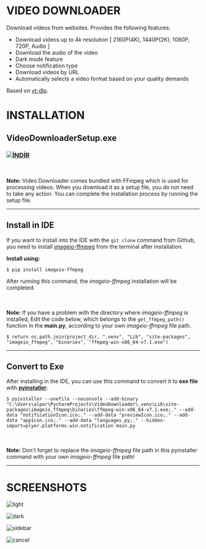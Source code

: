 # VIDEO DOWNLOADER
Download videos from websites. Provides the following features:
+ Download videos up to 4k resolution [ 2160P(4K), 1440P(2K), 1080P, 720P, Audio ]
+ Download the audio of the video
+ Dark mode feature
+ Choose notification type
+ Download videos by URL
+ Automatically selects a video format based on your quality demands
  
Based on [yt-dlp](https://github.com/yt-dlp/yt-dlp).



# INSTALLATION
## VideoDownloaderSetup.exe
### [![İNDİR](https://github.com/user-attachments/assets/8d8adf06-7013-4017-8434-51984f624e3b)](https://github.com/AlperSrgn/X-Youtube-Video-Downloader/releases/tag/v1.0.0) 
<br>

**Note:** Video Downloader comes bundled with FFmpeg which is used for processing videos. When you download it as a setup file, you do not need to take any action. 
You can complete the installation process by running the setup file.  

---
## Install in IDE
If you want to install into the IDE with the `git clone` command from Github, you need to install [imageio-ffmpeg](https://github.com/imageio/imageio-ffmpeg) from the terminal after installation.  

**Install using:**  

`$ pip install imageio-ffmpeg`  

After running this command, the *imageio-ffmpeg* installation will be completed.  
<br><br>

**Note:** If you have a problem with the directory where *imageio-ffmpeg* is installed, Edit the code below, which belongs to the `get_ffmpeg_path()` function in the **main.py**, according to your own *imageio-ffmpeg* file path.

`$ return os.path.join(project_dir, ".venv", "Lib", "site-packages", "imageio_ffmpeg", "binaries", "ffmpeg-win-x86_64-v7.1.exe")`  


---
## Convert to Exe
After installing in the IDE, you can use this command to convert it to **exe file** with [**pyinstaller**](https://github.com/pyinstaller/pyinstaller):  

`$ pyinstaller --onefile --noconsole --add-binary "C:\Users\alper\PycharmProjects\VideoDownloader\.venv\Lib\site-packages\imageio_ffmpeg\binaries\ffmpeg-win-x86_64-v7.1.exe;." --add-data "notificationIcon.ico;." --add-data "previewIcon.ico;." --add-data "appIcon.ico;." --add-data "languages.py;." --hidden-import=plyer.platforms.win.notification main.py`


<br><br>
**Note:** Don't forget to replace the *imageio-ffmpeg* file path in this pyinstaller command with your own *imageio-ffmpeg* file path!


---


# SCREENSHOTS

![light](https://github.com/user-attachments/assets/5cb8211b-ba49-456e-aa0f-8f99e4d9db72)

![dark](https://github.com/user-attachments/assets/a23b70d5-48b5-4d22-8923-c187d0ea0a6f)

![sidebar](https://github.com/user-attachments/assets/d44efd5a-65fe-4d32-97fb-3d2e9c0c6b96)

![cancel](https://github.com/user-attachments/assets/0bc69bef-ef59-4151-918d-16478f066c6a)


